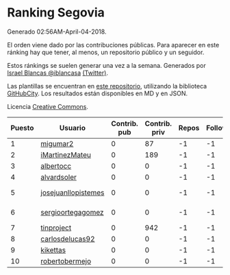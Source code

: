 # Ranking Segovia

Generado 02:56AM-April-04-2018.

El orden viene dado por las contribuciones públicas. Para aparecer en este ránking hay que tener, al menos, un repositorio público y un seguidor.

Estos ránkings se suelen generar una vez a la semana. Generados por [Israel Blancas @iblancasa](https://github.com/iblancasa/) [(Twitter)](https://twitter.com/iblancasa).

Las plantillas se encuentran en [este repositorio](https://github.com/iblancasa/GH-Spanish-Ranking), utilizando la biblioteca [GitHubCity](https://github.com/iblancasa/GitHubCity). Los resultados están disponibles en MD y en JSON.

Licencia [Creative Commons](https://creativecommons.org/licenses/by/4.0/).

| Puesto   |  Usuario  | Contrib. pub | Contrib. priv |Repos| Followers | Desde |  Avatar  |
|----------|-----------|--------------|---------------|-----|-----------|-------|----------|
|1|[migumar2](https://github.com/migumar2)|0|87|-1|-1||![migumar2]()|
|2|[iMartinezMateu](https://github.com/iMartinezMateu)|0|189|-1|-1||![iMartinezMateu]()|
|3|[albertocc](https://github.com/albertocc)|0|0|-1|-1||![albertocc]()|
|4|[alvardsoler](https://github.com/alvardsoler)|0|0|-1|-1||![alvardsoler]()|
|5|[josejuanllopistemes](https://github.com/josejuanllopistemes)|0|0|-1|-1||![josejuanllopistemes]()|
|6|[sergioortegagomez](https://github.com/sergioortegagomez)|0|0|-1|-1||![sergioortegagomez]()|
|7|[tinproject](https://github.com/tinproject)|0|942|-1|-1||![tinproject]()|
|8|[carlosdelucas92](https://github.com/carlosdelucas92)|0|0|-1|-1||![carlosdelucas92]()|
|9|[kikettas](https://github.com/kikettas)|0|0|-1|-1||![kikettas]()|
|10|[robertobermejo](https://github.com/robertobermejo)|0|0|-1|-1||![robertobermejo]()|

